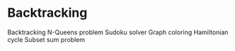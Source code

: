 # Backtracking
Backtracking N-Queens problem Sudoku solver Graph coloring Hamiltonian cycle Subset sum problem

